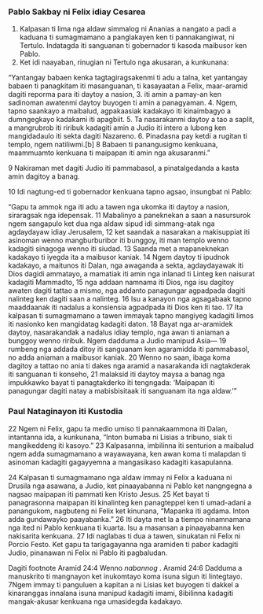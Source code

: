 ### Pablo Sakbay ni Felix idiay Cesarea

1. Kalpasan ti lima nga aldaw simmalog ni Ananias a nangato a padi a kaduana ti sumagmamano a panglakayen ken ti pannakangiwat, ni Tertulo. Indatagda iti sanguanan ti gobernador ti kasoda maibusor ken Pablo.
2. Ket idi naayaban, rinugian ni Tertulo nga akusaran, a kunkunana:

“Yantangay babaen kenka tagtagiragsakenmi ti adu a talna, ket yantangay babaen ti panagkitam iti masanguanan, ti kasayaatan a Felix, maar-aramid dagiti reporma para iti daytoy a nasion,
3. iti amin a pamay-an ken sadinoman awatenmi daytoy buyogen ti amin a panagyaman.
4. Ngem, tapno saankayo a maibalud, agpakaasiak kadakayo iti kinaimbagyo a dumngegkayo kadakami iti apagbiit.
5. Ta nasarakanmi daytoy a tao a saplit, a mangrubrob iti riribuk kadagiti amin a Judio iti intero a lubong ken mangidadaulo iti sekta dagiti Nazareno.
6. Pinadasna pay ketdi a rugitan ti templo, ngem natiliwmi.[b] 8 Babaen ti panangusigmo kenkuana, maammuamto kenkuana ti maipapan iti amin nga akusaranmi.”

9 Nakiraman met dagiti Judio iti pammabasol, a pinatalgedanda a kasta amin dagitoy a banag.

10 Idi nagtung-ed ti gobernador kenkuana tapno agsao, insungbat ni Pablo:

“Gapu ta ammok nga iti adu a tawen nga ukomka iti daytoy a nasion, siraragsak nga idepensak. 11 Mabalinyo a paneknekan a saan a nasursurok ngem sangapulo ket dua nga aldaw sipud idi simmang-atak nga agdaydayaw idiay Jerusalem, 12 ket saandak a nasarakan a makisuppiat iti asinoman wenno mangburburibor iti bunggoy, iti man templo wenno kadagiti sinagoga wenno iti siudad. 13 Saanda met a mapaneknekan kadakayo ti iyegda ita a maibusor kaniak. 14 Ngem daytoy ti ipudnok kadakayo, a maitunos iti Dalan, nga awaganda a sekta, agdaydayawak iti Dios dagidi ammatayo, a mamatiak iti amin nga inlanad ti Linteg ken naisurat kadagiti Mammadto, 15 nga addaan namnama iti Dios, nga isu dagitoy awaten dagiti tattao a mismo, nga addanto panagungar agpadpada dagiti nalinteg ken dagiti saan a nalinteg. 16 Isu a kanayon nga agsagabaak tapno maaddaanak iti nadalus a konsiensia agpadpada iti Dios ken iti tao. 17 Ita kalpasan ti sumagmamano a tawen immayak tapno mangiyeg kadagiti limos iti nasionko ken mangidatag kadagiti daton. 18 Bayat nga ar-aramidek daytoy, nasarakandak a nadalus idiay templo, nga awan ti aniaman a bunggoy wenno riribuk. Ngem dadduma a Judio manipud Asia— 19 rumbeng nga addada ditoy iti sanguanam ken agaramidda iti pammabasol, no adda aniaman a maibusor kaniak. 20 Wenno no saan, ibaga koma dagitoy a tattao no ania ti dakes nga aramid a nasarakanda idi nagtakderak iti sanguanan ti konseho, 21 malaksid iti daytoy maysa a banag nga impukkawko bayat ti panagtakderko iti tengngada: ‘Maipapan iti panagungar dagiti natay a mabisbisitaak iti sanguanam ita nga aldaw.’”

### Paul Nataginayon iti Kustodia

22 Ngem ni Felix, gapu ta medio umiso ti pannakaammona iti Dalan, intantanna ida, a kunkunana, “Inton bumaba ni Lisias a tribuno, siak ti mangikeddeng iti kasoyo.” 23 Kalpasanna, imbilinna iti senturion a maibalud ngem adda sumagmamano a wayawayana, ken awan koma ti malapdan ti asinoman kadagiti gagayyemna a mangasikaso kadagiti kasapulanna.

24 Kalpasan ti sumagmamano nga aldaw immay ni Felix a kaduana ni Drusila nga asawana, a Judio, ket pinaayabanna ni Pablo ket nangngegna a nagsao maipapan iti pammati ken Kristo Jesus. 25 Ket bayat ti panagrasonna maipapan iti kinalinteg ken panagteppel ken ti umad-adani a panangukom, nagbuteng ni Felix ket kinunana, “Mapanka iti agdama. Inton adda gundawayko paayabanka.” 26 Iti dayta met la a tiempo ninamnamana nga ited ni Pablo kenkuana ti kuarta. Isu a masansan a pinaayabanna ken nakisarita kenkuana. 27 Idi naglabas ti dua a tawen, sinukatan ni Felix ni Porcio Festo. Ket gapu ta tarigagayanna nga aramiden ti pabor kadagiti Judio, pinanawan ni Felix ni Pablo iti pagbaludan.

Dagiti footnote
Aramid 24:4 Wenno *nabannog* .
Aramid 24:6 Dadduma a manuskrito ti mangnayon ket inukomtayo koma isuna sigun iti lintegtayo. 7Ngem immay ti panguluen a kapitan a ni Lisias ket buyogen ti dakkel a kinaranggas innalana isuna manipud kadagiti imami, 8ibilinna kadagiti mangak-akusar kenkuana nga umasidegda kadakayo.